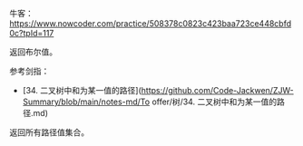 牛客：https://www.nowcoder.com/practice/508378c0823c423baa723ce448cbfd0c?tpId=117



返回布尔值。





参考剑指：

- [34. 二叉树中和为某一值的路径](https://github.com/Code-Jackwen/ZJW-Summary/blob/main/notes-md/To offer/树/34. 二叉树中和为某一值的路径.md)

返回所有路径值集合。